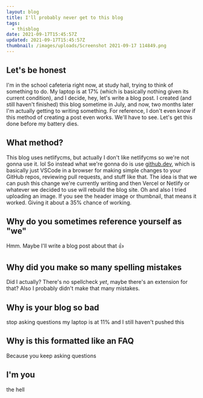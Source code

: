 ```yaml
---
layout: blog
title: I'll probably never get to this blog
tags:
  - thisblog
date: 2021-09-17T15:45:57Z
updated: 2021-09-17T15:45:57Z
thumbnail: /images/uploads/Screenshot 2021-09-17 114849.png
---
```

## Let's be honest  
I'm in the school cafeteria right now, at study hall, trying to think of something to do. My laptop is at 17% (which is basically nothing given its current condition), and I decide, hey, let's write a blog post. I created (and still haven't finished) this blog sometime in July, and now, two months later I'm actually getting to writing something. For reference, I don't even know if this method of creating a post even works. We'll have to see. Let's get this done before my battery dies.  
## What method?  
This blog uses netlifycms, but actually I don't like netlifycms so we're not gonna use it. lol So instead what we're gonna do is use [github.dev](https://github.dev), which is basically just VSCode in a browser for making simple changes to your GitHub repos, reviewing pull requests, and stuff like that. The idea is that we can push this change we're currently writing and then Vercel or Netlify or whatever we decided to use will rebuild the blog site. Oh and also I tried uploading an image. If you see the header image or thumbnail, that means it worked. Giving it about a 35% chance of working.  
## Why do you sometimes reference yourself as "we"
Hmm. Maybe I'll write a blog post about that 👍
## Why did you make so many spelling mistakes
Did I actually? There's no spellcheck *yet*, maybe there's an extension for that? Also I probably didn't make that many mistakes.
## Why is your blog so bad
stop asking questions my laptop is at 11% and I still haven't pushed this
## Why is this formatted like an FAQ
Because you keep asking questions
## I'm you
the hell